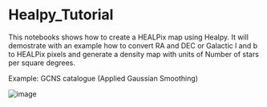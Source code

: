# Healpy_Tutorial
This notebooks shows how to create a HEALPix map using Healpy. It will demostrate with an example how to convert RA and DEC or Galactic l and b to HEALPix pixels and generate a density map with units of Number of stars per square degrees.

Example: GCNS catalogue (Applied Gaussian Smoothing)

![image](https://user-images.githubusercontent.com/64801858/145453203-5e1fc998-2c05-4ee1-be4d-65276dc5ed53.png)
